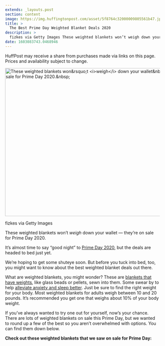 ```yaml
--- 
extends: _layouts.post 
section: content 
image: https://img.huffingtonpost.com/asset/5f8764c32000009805561b47.jpeg?ops=1778_1000 
title: > 
  The Best Prime Day Weighted Blanket Deals 2020 
description: > 
  fizkes via Getty Images These weighted blankets won’t weigh down your wallet — they’re on sale for Prime Day 2020.It’s almost time to say “good night” to Prime Day 2020, but the deals are headed to bed just yet.But before you tuck into bed, too, you might want to know about the best weighted blanket deals out there.What are weighted blankets, you might wonder?There are lots of weighted blankets on sale this Prime Day, but we wanted to round up a few of the best so you aren’t overwhelmed with options. 
date: 1603083743.0468946 
--- 
```

<div><p>HuffPost may receive a share from purchases made via links on this page. Prices and availability subject to change.</p><p></p><img class="img-sized__img landscape" alt="These weighted blankets won&amp;rsquo;t &lt;i&gt;weigh&lt;/i&gt; down your wallet&amp;nbsp;&amp;mdash; they&amp;rsquo;re on sale for Prime Day 2020.&amp;nbsp;" width="720" height="480" src="https://img.huffingtonpost.com/asset/5f8764c32000009805561b47.jpeg?ops=scalefit_720_noupscale"><p class="cli-image__spacer"></p><p class="cli-image__credit"><p>fizkes via Getty Images</p></p>These weighted blankets won&#8217;t <i>weigh</i> down your wallet&#160;&#8212; they&#8217;re on sale for Prime Day 2020.&#160;<p>It&#8217;s almost time to say &#8220;good night&#8221; to <a href="https://amzn.to/3lMtv6F" target="_blank" rel="nofollow">Prime Day 2020</a>, but the deals are headed to bed just yet.</p><p>We&#8217;re hoping to get some shuteye soon. But before you tuck into bed, too, you might want to know about the best weighted blanket deals out there. </p><p>What are weighted blankets, you might wonder? These are <a href="https://www.huffpost.com/entry/brooklyn-bedding-weighted-blanket-review_l_5e947c45c5b6765e9564a2f7" target="_blank">blankets that have weights</a>, like glass beads or pellets, sewn into them. Some swear by to help <a href="https://www.huffpost.com/entry/weighted-blanket-amazon-review_l_5cad1253e4b01bf96006fc5f" target="_blank">alleviate anxiety and sleep better</a>. Just be sure to find the right weight for your body. Most weighted blankets for adults weigh between 10 and 20 pounds. It&#8217;s recommended you get one that weighs about 10% of your body weight. </p><p>If you&#8217;ve always wanted to try one out for yourself, now&#8217;s your chance. There are lots of weighted blankets on sale this Prime Day, but we wanted to round up a few of the best so you aren&#8217;t overwhelmed with options. You can find them down below. </p><p><strong>Check out these weighted blankets that we saw on sale for Prime Day:</strong> </p></div>